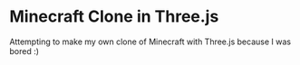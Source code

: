 # Minecraft Clone in Three.js

Attempting to make my own clone of Minecraft with Three.js because I was bored :)

